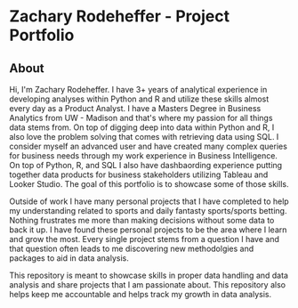 # Zachary Rodeheffer - Project Portfolio
## About
Hi, I'm Zachary Rodeheffer. I have 3+ years of analytical experience in developing analyses within Python and R and utilize these skills almost every day as a Product Analyst. I have a Masters Degree in Business Analytics from UW - Madison and that's where my passion for all things data stems from. On top of digging deep into data within Python and R, I also love the problem solving that comes with retrieving data using SQL. I consider myself an advanced user and have created many complex queries for business needs through my work experience in Business Intelligence. On top of Python, R, and SQL I also have dashbaording experience putting together data products for business stakeholders utilizing Tableau and Looker Studio. The goal of this portfolio is to showcase some of those skills.

Outside of work I have many personal projects that I have completed to help my understanding related to sports and daily fantasty sports/sports betting. Nothing frustrates me more than making decisions without some data to back it up. I have found these personal projects to be the area where I learn and grow the most. Every single project stems from a question I have and that question often leads to me discovering new methodolgies and packages to aid in data analysis.

This repository is meant to showcase skills in proper data handling and data analysis and share projects that I am passionate about. This repository also helps keep me accountable and helps track my growth in data analysis. 
